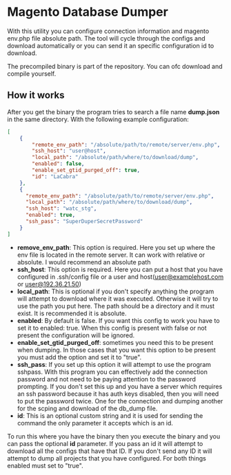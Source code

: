 # Magento Database Dumper

With this utility you can configure connection information and magento env.php file absolute path. The tool will cycle through the configs and download automatically or you can send it an specific configuration id to download.

The precompiled binary is part of the repository. You can ofc download and compile yourself.

## How it works

After you get the binary the program tries to search a file name **dump.json** in the same directory. With the following example configuration:

```json
[
    {
        "remote_env_path": "/absolute/path/to/remote/server/env.php",
        "ssh_host": "user@host",
        "local_path": "/absolute/path/where/to/download/dump",
        "enabled": false,
        "enable_set_gtid_purged_off": true,
        "id": "LaCabra"
    },
    {
      "remote_env_path": "/absolute/path/to/remote/server/env.php",
      "local_path": "/absolute/path/where/to/download/dump",
      "ssh_host": "watc_stg",
      "enabled": true,
      "ssh_pass": "SuperDuperSecretPassword"
    }
]
```
- **remove_env_path**: This option is required. Here you set up where the env file is located in the remote server. It can work with relative or absolute. I would recommend an absolute path
- **ssh_host**: This option is required. Here you can put a host that you have configured in .ssh/config file or a user and host(user@examplehost.com or user@192.36.21.50)
- **local_path**: This is optional if you don't specify anything the program will attempt to download where it was executed. Otherwise it will try to use the path you put here. The path should be a directory and it must exist. It is recommended it is absolute.
- **enabled**: By default is false. If you want this config to work you have to set it to enabled: true. When this config is present with false or not present the configuration will be ignored.
- **enable_set_gtid_purged_off**: sometimes you need this to be present when dumping. In those cases that you want this option to be present you must add the option and set it to "true".
- **ssh_pass**: If you set up this option it will attempt to use the program sshpass. With this program you can effectively add the connection password and not need to be paying attention to the password prompting. If you don't set this up and you have a server which requires an ssh password because it has auth keys disabled, then  you will need to put the password twice. One for the connection and dumping another for the scping and download of the db_dump file.
- **id**: This is an optional custom string and it is used for sending the command the only parameter it accepts which is an id.

To run this where you have the binary then you execute the binary and you can pass the optional **id** parameter. If you pass an id it will attempt to download all the configs that have that ID. If you don't send any ID it will attempt to dump all projects that you have configured. For both things enabled must set to "true". 